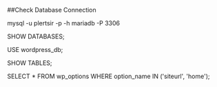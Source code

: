 ##Check Database Connection

mysql -u plertsir -p -h mariadb -P 3306

SHOW DATABASES;

USE wordpress_db;

SHOW TABLES;

SELECT * FROM wp_options WHERE option_name IN ('siteurl', 'home');
